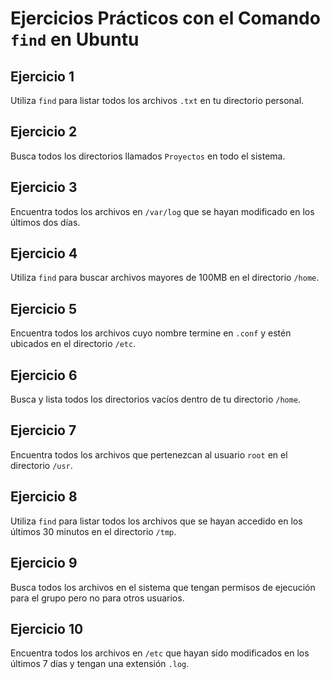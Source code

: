 # Ejercicios Prácticos con el Comando `find` en Ubuntu

## Ejercicio 1

Utiliza `find` para listar todos los archivos `.txt` en tu directorio personal.

## Ejercicio 2

Busca todos los directorios llamados `Proyectos` en todo el sistema.

## Ejercicio 3

Encuentra todos los archivos en `/var/log` que se hayan modificado en los últimos dos días.

## Ejercicio 4

Utiliza `find` para buscar archivos mayores de 100MB en el directorio `/home`.

## Ejercicio 5

Encuentra todos los archivos cuyo nombre termine en `.conf` y estén ubicados en el directorio `/etc`.

## Ejercicio 6

Busca y lista todos los directorios vacíos dentro de tu directorio `/home`.

## Ejercicio 7

Encuentra todos los archivos que pertenezcan al usuario `root` en el directorio `/usr`.

## Ejercicio 8

Utiliza `find` para listar todos los archivos que se hayan accedido en los últimos 30 minutos en el directorio `/tmp`.

## Ejercicio 9

Busca todos los archivos en el sistema que tengan permisos de ejecución para el grupo pero no para otros usuarios.

## Ejercicio 10

Encuentra todos los archivos en `/etc` que hayan sido modificados en los últimos 7 días y tengan una extensión `.log`.
